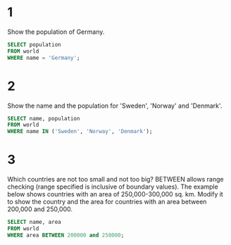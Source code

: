 # 1

Show the population of Germany.

```sql
SELECT population 
FROM world 
WHERE name = 'Germany';
```

# 2

Show the name and the population for 'Sweden', 'Norway' and 'Denmark'.

```sql
SELECT name, population 
FROM world 
WHERE name IN ('Sweden', 'Norway', 'Denmark');
```

# 3

Which countries are not too small and not too big? BETWEEN allows range checking (range specified is inclusive of boundary values). The example below shows countries with an area of 250,000-300,000 sq. km. Modify it to show the country and the area for countries with an area between 200,000 and 250,000.

```sql
SELECT name, area 
FROM world 
WHERE area BETWEEN 200000 and 250000;
```
